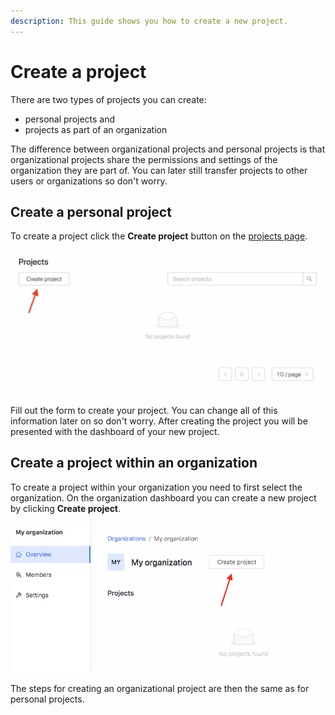 ```yaml
---
description: This guide shows you how to create a new project.
---
```


# Create a project

There are two types of projects you can create:

* personal projects and
* projects as part of an organization

The difference between organizational projects and personal projects is that organizational projects share the permissions and settings of the organization they are part of. You can later still transfer projects to other users or organizations so don't worry.

## Create a personal project

To create a project click the **Create project** button on the [projects page](https://app.texterify.com/dashboard/projects).

![Create a personal project](../.gitbook/assets/create_project.png)

Fill out the form to create your project. You can change all of this information later on so don't worry. After creating the project you will be presented with the dashboard of your new project.

## Create a project within an organization

To create a project within your organization you need to first select the organization. On the organization dashboard you can create a new project by clicking **Create project**.

![Create a project within an organization](../.gitbook/assets/create_project_org.png)

The steps for creating an organizational project are then the same as for personal projects.

